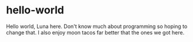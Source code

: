 # hello-world

Hello world,
Luna here. Don't know much about programming so hoping to change that.
I also enjoy moon tacos far better that the ones we got here.
